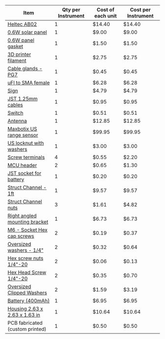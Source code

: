 |Item                         |Qty per Instrument|Cost of each unit|Cost per Instrument|
|-----------------------------|--------------------------|-----------------|---------------|
|[Heltec AB02](https://heltec.org/project/htcc-ab02/) |1|$14.40|$14.40|   
|[0.6W solar panel](https://voltaicsystems.com/0-6-watt-6-volt-solar-panel-etfe/)|1|$9.00|$9.00| 
|[0.6W panel gasket](https://voltaicsystems.com/gasket-0-6w/) |1|$1.50|$1.50|                                                                                                                      
|[3D printer filament](https://www.amazon.com/Polymaker-Filament-1-75mm-Resistant-Cardboard/dp/B09DKP1TYK/)|1 |$2.75|$2.75|
|[Cable glands - PG7](https://www.amazon.com/mxuteuk-Connectors-Protectors-Waterproof-Adjustable/dp/B083K5PKYB/)|1|$0.45|$0.45|
|[uFl to SMA female](https://www.amazon.com/onelinkmore-Connector-Pigtail-Bulkhead-Extension/dp/B01AJQ33Y4/)|1|$6.28|$6.28|
|[Sign](https://www.bradyid.com/label-printers/laminators/rigid-sign-blanks-cps-2855744?part-number=13629&Ntt=y48605&el=products&el_text=y48605)|1|$4.79|$4.79|
|[JST 1.25mm cables](https://www.digikey.com/en/products/detail/adafruit-industries-llc/3922/9685337)|1|$0.95|$0.95|
|[Switch](https://www.digikey.com/en/products/detail/c-k/OS102011MS2QN1/411602)|1|$0.51|$0.51|
|[Antenna](https://www.digikey.com/en/products/detail/linx-technologies-inc/ANT-916-CW-HWR-SMA/1139580)|1|$12.85|$12.85|
|[Maxbotix US range sensor](https://www.digikey.com/en/products/detail/maxbotix-inc/MB7389-100/7896781)|1|$99.95|$99.95|
|[US locknut with washers](https://www.digikey.com/en/products/detail/maxbotix-inc/MB7950-000/10279125)|1|$3.00|$3.00|
|[Screw terminals](https://www.digikey.com/en/products/detail/phoenix-contact/1984617/950849)|4|$0.55|$2.20|
|[MCU header](https://www.digikey.com/en/products/detail/sullins-connector-solutions/PPTC081LFBN-RC/810147)|2|$0.65|$1.30
|[JST socket for battery](https://www.digikey.com/en/products/detail/te-connectivity-amp-connectors/440055-2/2077946)|1|$0.20|$0.20|
|[Struct Channel - 1ft](https://www.mcmaster.com/3230T26/)|1|$9.57|$9.57|
|[Struct Channel nuts](https://www.mcmaster.com/3259T33/ )|3|$1.61|$4.82| 
|[Right angled mounting bracket](https://www.mcmaster.com/33125T33/)|1|$6.73|$6.73|
|[M6 - Socket Hex cap screws](https://www.mcmaster.com/91274A143/ )|2|$0.19|$0.37|
|[Oversized washers - 1/4"](https://www.mcmaster.com/91525A120/)|2|$0.32|$0.64|   
|[Hex screw nuts 1/4"-20](https://www.mcmaster.com/91819A110/)|2|$0.06|$0.13| 
|[Hex Head Screw 1/4"-20](https://www.mcmaster.com/92620A546/)|2|$0.35|$0.70| 
|[Oversized Clipped Washers](https://www.mcmaster.com/93409A136/)|2|$1.59|$3.19| 
|[Battery (400mAh)](https://www.mouser.com/ProductDetail/Adafruit/3898?qs=byeeYqUIh0NUfilp6w7tLA%3D%3D)|1|$6.95|$6.95|
|[Housing 2.63 x 2.63 x 1.63 in](https://www.polycase.com/ml-22f)|1|$10.64|$10.64|
|PCB fabricated (custom printed)|1|$0.50|$0.50|  